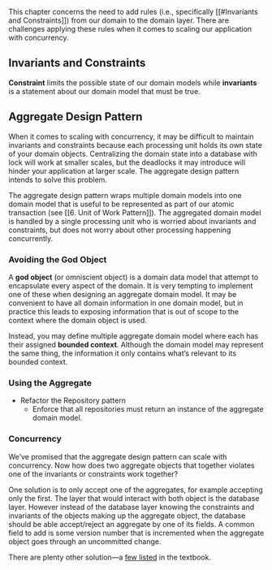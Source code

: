 This chapter concerns the need to add rules (i.e., specifically [[#Invariants and Constraints]]) from our domain to the domain layer. There are challenges applying these rules when it comes to scaling our application with concurrency.
## Invariants and Constraints
**Constraint** limits the possible state of our domain models while **invariants** is a statement about our domain model that must be true.

## Aggregate Design Pattern

When it comes to scaling with concurrency, it may be difficult to maintain invariants and constraints because each processing unit holds its own state of your domain objects. Centralizing the domain state into a database with lock will work at smaller scales, but the deadlocks it may introduce will hinder your application at larger scale. The aggregate design pattern intends to solve this problem.

The aggregate design pattern wraps multiple domain models into one domain model that is useful to be represented as part of our atomic transaction (see [[6. Unit of Work Pattern]]). The aggregated domain model is handled by a single processing unit who is worried about invariants and constraints, but does not worry about other processing happening concurrently.

### Avoiding the God Object
A **god object** (or omniscient object) is a domain data model that attempt to encapsulate every aspect of the domain. It is very tempting to implement one of these when designing an aggregate domain model. It may be convenient to have all domain information in one domain model, but in practice this leads to exposing information that is out of scope to the context where the domain object is used.

Instead, you may define multiple aggregate domain model where each has their assigned **bounded context**. Although the domain model may represent the same thing, the information it only contains what’s relevant to its bounded context.

### Using the Aggregate 

- Refactor the Repository pattern
    - Enforce that all repositories must return an instance of the aggregate domain model.

### Concurrency

We’ve promised that the aggregate design pattern can scale with concurrency. Now how does two aggregate objects that together violates one of the invariants or constraints work together?

One solution is to only accept one of the aggregates, for example accepting only the first. The layer that would interact with both object is the database layer. However instead of the database layer knowing the constraints and invariants of the objects making up the aggregate object, the database should be able accept/reject an aggregate by one of its fields. A common field to add is some version number that is incremented when the aggregate object goes through an uncommitted change.

There are plenty other solution—a [few listed](https://www.cosmicpython.com/book/chapter_07_aggregate.html#_enforcing_concurrency_rules_by_using_database_transaction_isolation_levels) in the textbook.

